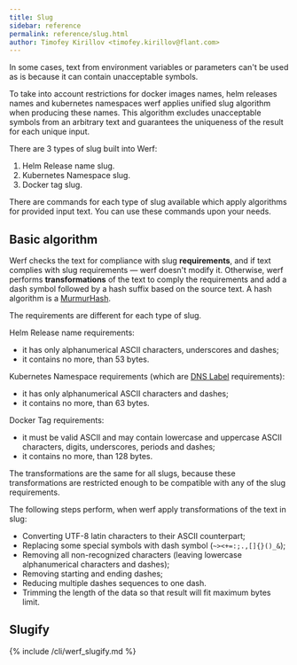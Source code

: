 ```yaml
---
title: Slug
sidebar: reference
permalink: reference/slug.html
author: Timofey Kirillov <timofey.kirillov@flant.com>
---
```


In some cases, text from environment variables or parameters can't be used as is because it can contain unacceptable symbols.

To take into account restrictions for docker images names, helm releases names and kubernetes namespaces werf applies unified slug algorithm when producing these names. This algorithm excludes unacceptable symbols from an arbitrary text and guarantees the uniqueness of the result for each unique input.

There are 3 types of slug built into Werf:

1. Helm Release name slug.
2. Kubernetes Namespace slug.
3. Docker tag slug.

There are commands for each type of slug available which apply algorithms for provided input text. You can use these commands upon your needs.

## Basic algorithm

Werf checks the text for compliance with slug **requirements**, and if text complies with slug requirements — werf doesn't modify it. Otherwise, werf performs **transformations** of the text to comply the requirements and add a dash symbol followed by a hash suffix based on the source text. A hash algorithm is a [MurmurHash](https://en.wikipedia.org/wiki/MurmurHash).

The requirements are different for each type of slug.

Helm Release name requirements:
* it has only alphanumerical ASCII characters, underscores and dashes;
* it contains no more, than 53 bytes.

Kubernetes Namespace requirements (which are [DNS Label](https://www.ietf.org/rfc/rfc1035.txt) requirements):
* it has only alphanumerical ASCII characters and dashes;
* it contains no more, than 63 bytes.

Docker Tag requirements:
* it must be valid ASCII and may contain lowercase and uppercase ASCII characters, digits, underscores, periods and dashes;
* it contains no more, than 128 bytes.

The transformations are the same for all slugs, because these transformations are restricted enough to be compatible with any of the slug requirements.

The following steps perform, when werf apply transformations of the text in slug:
* Converting UTF-8 latin characters to their ASCII counterpart;
* Replacing some special symbols with dash symbol (`~><+=:;.,[]{}()_&`);
* Removing all non-recognized characters (leaving lowercase alphanumerical characters and dashes);
* Removing starting and ending dashes;
* Reducing multiple dashes sequences to one dash.
* Trimming the length of the data so that result will fit maximum bytes limit.

## Slugify

{% include /cli/werf_slugify.md %}
